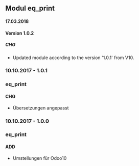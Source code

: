 ## Modul eq_print

#### 17.03.2018
#### Version 1.0.2
##### CHG
- Updated module according to the version '1.0.1' from V10.

### 10.10.2017 - 1.0.1
### eq_print
#### CHG
- Übersetzungen angepasst


### 10.10.2017 - 1.0.0
### eq_print
#### ADD
- Umstellungen für Odoo10

